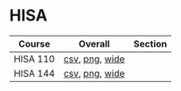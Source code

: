 # HISA

| Course | Overall | Section |
| ------ | ------- | ------- |
| HISA 110 | [csv](https://github.com/UCSD-Historical-Enrollment-Data/2025Winter/blob/main/overall/HISA%20110.csv), [png](https://raw.githubusercontent.com/UCSD-Historical-Enrollment-Data/2025Winter/main/plot_overall/HISA%20110.png), [wide](https://raw.githubusercontent.com/UCSD-Historical-Enrollment-Data/2025Winter/main/plot_overall_wide/HISA%20110.png) |  |
| HISA 144 | [csv](https://github.com/UCSD-Historical-Enrollment-Data/2025Winter/blob/main/overall/HISA%20144.csv), [png](https://raw.githubusercontent.com/UCSD-Historical-Enrollment-Data/2025Winter/main/plot_overall/HISA%20144.png), [wide](https://raw.githubusercontent.com/UCSD-Historical-Enrollment-Data/2025Winter/main/plot_overall_wide/HISA%20144.png) |  |
